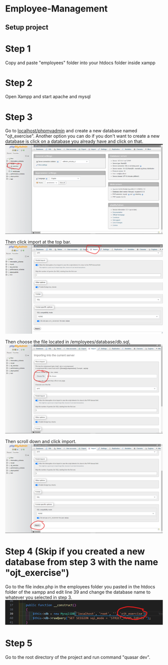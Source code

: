 # Employee-Management

## Setup project

# Step 1

Copy and paste "employees" folder into your htdocs folder inside xampp

# Step 2

Open Xampp and start apache and mysql

# Step 3

Go to [localhost/phpmyadmin](http://localhost/phpmyadmin/) and create a new database named "ojt_exercise". Another option you can do if you don't want to create a new database is click on a database you already have and click on that.
![alt text](image-3.png)

Then click import at the top bar.
![alt text](image.png)

Then choose the file located in /employees/database/db.sql,
![alt text](image-1.png)

Then scroll down and click import.
![alt text](image-2.png)

# Step 4 (Skip if you created a new database from step 3 with the name "ojt_exercise")

Go to the file index.php in the employees folder you pasted in the htdocs folder of the xampp and edit line 39 and change the database name to whatever you selected in step 3.
![alt text](image-4.png)

# Step 5

Go to the root directory of the project and run command "quasar dev".
